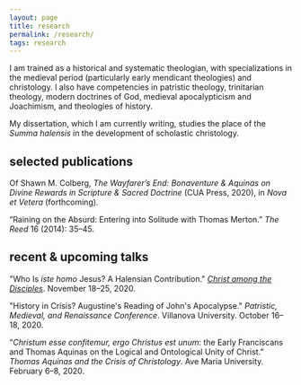 ```yaml
---
layout: page
title: research
permalink: /research/
tags: research
---
```


I am trained as a historical and systematic theologian, with specializations in the medieval period (particularly early mendicant theologies) and christology. I also have competencies in patristic theology, trinitarian theology, modern doctrines of God, medieval apocalypticism and Joachimism, and theologies of history.

My dissertation, which I am currently writing, studies the place of the *Summa halensis* in the development of scholastic christology.

## selected publications
Of Shawn M. Colberg, *The Wayfarer’s End: Bonaventure & Aquinas on Divine Rewards in Scripture & Sacred Doctrine* (CUA Press, 2020), in *Nova et Vetera* (forthcoming).

“Raining on the Absurd: Entering into Solitude with Thomas Merton.” *The Reed* 16 (2014): 35–45.

## recent & upcoming talks
"Who Is *iste homo* Jesus? A Halensian Contribution." *[Christ among the Disciples](https://www.christamongthedisciplines.com)*. November 18–25, 2020.

"History in Crisis? Augustine's Reading of John's Apocalypse." *Patristic, Medieval, and Renaissance Conference*. Villanova University. October 16–18, 2020.

“*Christum esse confitemur, ergo Christus est unum*: the Early Franciscans and Thomas Aquinas on the Logical and Ontological Unity of Christ.” *Thomas Aquinas and the Crisis of Christology*. Ave Maria University. February 6–8, 2020.

